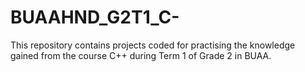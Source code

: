 # BUAAHND_G2T1_C-
This repository contains projects coded for practising the knowledge gained from the course C++ during Term 1 of Grade 2 in BUAA.
